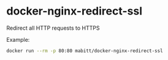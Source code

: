 # docker-nginx-redirect-ssl

Redirect all HTTP requests to HTTPS

Example:
```sh
docker run --rm -p 80:80 mabitt/docker-nginx-redirect-ssl
```
